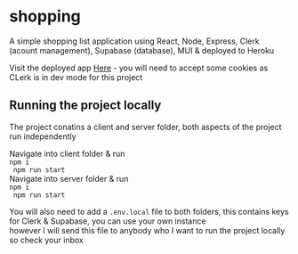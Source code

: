 # shopping
A simple shopping list application using React, Node, Express, Clerk (acount management), Supabase (database), MUI & deployed to Heroku

Visit the deployed app [Here](https://shopping-veri.herokuapp.com/) - you will need to accept some cookies as CLerk is in dev mode for this project

## Running the project locally
The project conatins a client and server folder, both aspects of the project run independently

Navigate into client folder & run <br />
``` npm i ``` <br />
``` npm run start``` <br />
Navigate into server folder & run <br />
``` npm i ``` <br />
``` npm run start``` <br />

You will also need to add a ```.env.local```  file to both folders, this contains keys for Clerk & Supabase, you can use your own instance <br/>
however I will send this file to anybody who I want to run the project locally so check your inbox


